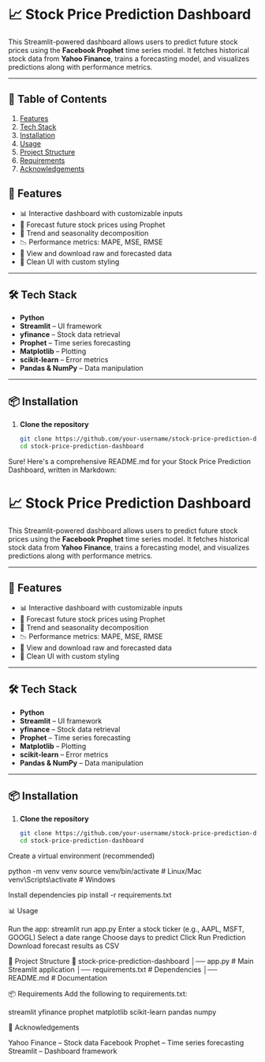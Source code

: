 # 📈 Stock Price Prediction Dashboard

This Streamlit-powered dashboard allows users to predict future stock prices using the **Facebook Prophet** time series model. It fetches historical stock data from **Yahoo Finance**, trains a forecasting model, and visualizes predictions along with performance metrics.

---
## 📌 Table of Contents  
1. [Features](#-features)  
2. [Tech Stack](#-tech-stack)  
3. [Installation](#-installation)  
4. [Usage](#-usage)  
5. [Project Structure](#-project-structure)  
6. [Requirements](#-requirements)  
7. [Acknowledgements](#-acknowledgements) 

## 🚀 Features

- 📊 Interactive dashboard with customizable inputs
- 🔮 Forecast future stock prices using Prophet
- 📅 Trend and seasonality decomposition
- 📉 Performance metrics: MAPE, MSE, RMSE
- 📂 View and download raw and forecasted data
- 🎨 Clean UI with custom styling

---

## 🛠️ Tech Stack

- **Python**
- **Streamlit** – UI framework
- **yfinance** – Stock data retrieval
- **Prophet** – Time series forecasting
- **Matplotlib** – Plotting
- **scikit-learn** – Error metrics
- **Pandas & NumPy** – Data manipulation

---

## 📦 Installation

1. **Clone the repository**
   ```bash
   git clone https://github.com/your-username/stock-price-prediction-dashboard.git
   cd stock-price-prediction-dashboard
Sure! Here's a comprehensive README.md for your Stock Price Prediction Dashboard, written in Markdown:
# 📈 Stock Price Prediction Dashboard

This Streamlit-powered dashboard allows users to predict future stock prices using the **Facebook Prophet** time series model. It fetches historical stock data from **Yahoo Finance**, trains a forecasting model, and visualizes predictions along with performance metrics.

---

## 🚀 Features

- 📊 Interactive dashboard with customizable inputs
- 🔮 Forecast future stock prices using Prophet
- 📅 Trend and seasonality decomposition
- 📉 Performance metrics: MAPE, MSE, RMSE
- 📂 View and download raw and forecasted data
- 🎨 Clean UI with custom styling

---

## 🛠️ Tech Stack

- **Python**
- **Streamlit** – UI framework
- **yfinance** – Stock data retrieval
- **Prophet** – Time series forecasting
- **Matplotlib** – Plotting
- **scikit-learn** – Error metrics
- **Pandas & NumPy** – Data manipulation

---

## 📦 Installation

1. **Clone the repository**
   ```bash
   git clone https://github.com/your-username/stock-price-prediction-dashboard.git
   cd stock-price-prediction-dashboard

Create a virtual environment (recommended)

python -m venv venv
source venv/bin/activate   # Linux/Mac
venv\Scripts\activate      # Windows


Install dependencies
pip install -r requirements.txt

📊 Usage

Run the app:
streamlit run app.py
Enter a stock ticker (e.g., AAPL, MSFT, GOOGL)
Select a date range
Choose days to predict
Click Run Prediction
Download forecast results as CSV


📂 Project Structure
📁 stock-price-prediction-dashboard
│── app.py                # Main Streamlit application
│── requirements.txt       # Dependencies
│── README.md              # Documentation


📦 Requirements
Add the following to requirements.txt:

streamlit
yfinance
prophet
matplotlib
scikit-learn
pandas
numpy


🙌 Acknowledgements

Yahoo Finance – Stock data
Facebook Prophet – Time series forecasting
Streamlit – Dashboard framework

